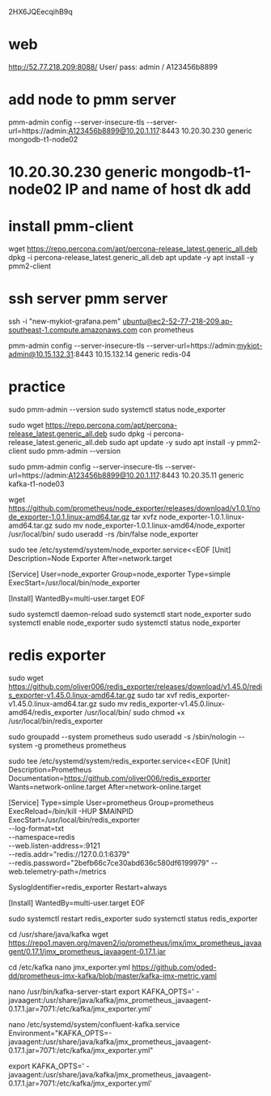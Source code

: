 2HX6JQEecqihB9q

# web
http://52.77.218.209:8088/
User/ pass: admin / A123456b8899

# add node to pmm server
pmm-admin config --server-insecure-tls --server-url=https://admin:A123456b8899@10.20.1.117:8443 10.20.30.230 generic mongodb-t1-node02 
# 10.20.30.230 generic mongodb-t1-node02  IP and name of host dk add
# install pmm-client
wget https://repo.percona.com/apt/percona-release_latest.generic_all.deb
dpkg -i percona-release_latest.generic_all.deb
apt update -y
apt install -y pmm2-client

# ssh server pmm server
ssh -i "new-mykiot-grafana.pem" ubuntu@ec2-52-77-218-209.ap-southeast-1.compute.amazonaws.com   con prometheus


pmm-admin config --server-insecure-tls --server-url=https://admin:mykiot-admin@10.15.132.31:8443 10.15.132.14  generic redis-04


# practice
sudo pmm-admin --version
sudo systemctl status node_exporter

sudo wget https://repo.percona.com/apt/percona-release_latest.generic_all.deb
sudo dpkg -i percona-release_latest.generic_all.deb
sudo apt update -y
sudo apt install -y pmm2-client
sudo pmm-admin --version

sudo pmm-admin config --server-insecure-tls --server-url=https://admin:A123456b8899@10.20.1.117:8443 10.20.35.11 generic  kafka-t1-node03


wget https://github.com/prometheus/node_exporter/releases/download/v1.0.1/node_exporter-1.0.1.linux-amd64.tar.gz
tar xvfz node_exporter-1.0.1.linux-amd64.tar.gz
sudo mv node_exporter-1.0.1.linux-amd64/node_exporter /usr/local/bin/
sudo useradd -rs /bin/false node_exporter

sudo tee /etc/systemd/system/node_exporter.service<<EOF
[Unit]
Description=Node Exporter
After=network.target
 
[Service]
User=node_exporter
Group=node_exporter
Type=simple
ExecStart=/usr/local/bin/node_exporter
 
[Install]
WantedBy=multi-user.target
EOF

sudo systemctl daemon-reload
sudo systemctl start node_exporter
sudo systemctl enable node_exporter
sudo systemctl status node_exporter


# redis exporter
sudo wget https://github.com/oliver006/redis_exporter/releases/download/v1.45.0/redis_exporter-v1.45.0.linux-amd64.tar.gz
sudo tar xvf redis_exporter-v1.45.0.linux-amd64.tar.gz
sudo mv redis_exporter-v1.45.0.linux-amd64/redis_exporter /usr/local/bin/
sudo chmod +x /usr/local/bin/redis_exporter

sudo groupadd --system prometheus
sudo useradd -s /sbin/nologin --system -g prometheus prometheus


sudo tee /etc/systemd/system/redis_exporter.service<<EOF
[Unit]
Description=Prometheus
Documentation=https://github.com/oliver006/redis_exporter
Wants=network-online.target
After=network-online.target

[Service]
Type=simple
User=prometheus
Group=prometheus
ExecReload=/bin/kill -HUP $MAINPID
ExecStart=/usr/local/bin/redis_exporter \
  --log-format=txt \
  --namespace=redis \
  --web.listen-address=:9121 \
  --redis.addr="redis://127.0.0.1:6379" \
  --redis.password="2befb66c7ce30abd636c580df6199979"
  --web.telemetry-path=/metrics

SyslogIdentifier=redis_exporter
Restart=always

[Install]
WantedBy=multi-user.target
EOF

sudo systemctl restart redis_exporter
sudo systemctl status redis_exporter


cd /usr/share/java/kafka
wget https://repo1.maven.org/maven2/io/prometheus/jmx/jmx_prometheus_javaagent/0.17.1/jmx_prometheus_javaagent-0.17.1.jar

cd /etc/kafka
nano jmx_exporter.yml
https://github.com/oded-dd/prometheus-jmx-kafka/blob/master/kafka-jmx-metric.yaml


nano /usr/bin/kafka-server-start
export KAFKA_OPTS=' -javaagent:/usr/share/java/kafka/jmx_prometheus_javaagent-0.17.1.jar=7071:/etc/kafka/jmx_exporter.yml'

nano /etc/systemd/system/confluent-kafka.service
Environment="KAFKA_OPTS=-javaagent:/usr/share/java/kafka/jmx_prometheus_javaagent-0.17.1.jar=7071:/etc/kafka/jmx_exporter.yml"

export KAFKA_OPTS=' -javaagent:/usr/share/java/kafka/jmx_prometheus_javaagent-0.17.1.jar=7071:/etc/kafka/jmx_exporter.yml'